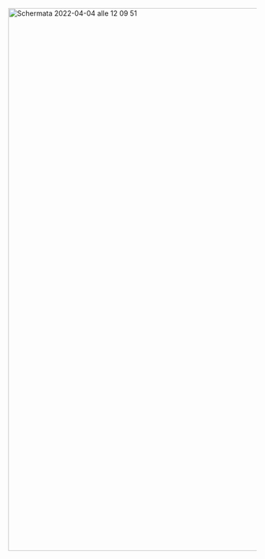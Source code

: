 <img width="1103" alt="Schermata 2022-04-04 alle 12 09 51" src="https://user-images.githubusercontent.com/101179716/161524521-ec5cdc4f-c13e-417e-8116-0d340d1a4cc7.png">
